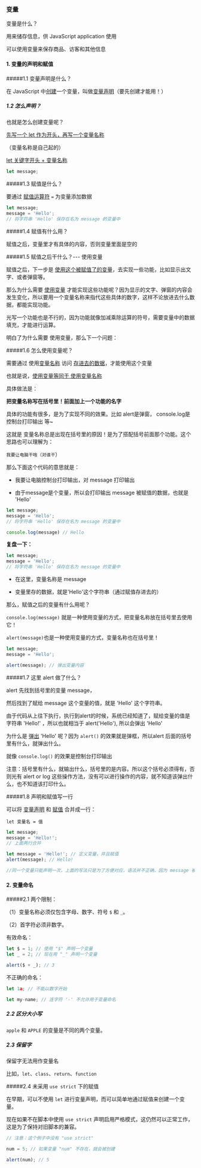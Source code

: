 ### 变量

变量是什么？

用来储存信息，供 JavaScript application 使用

可以使用变量来保存商品、访客和其他信息

#### 1. 变量的声明和赋值

#####1.1 变量声明是什么？

在 JavaScript 中<u>创建</u>一个变量，叫做<u>变量声明</u>（要先创建才能用！）

##### 1.2 怎么声明？

也就是怎么创建变量呢？

<u>先写一个 let 作为开头，再写一个变量名称</u>

（变量名称是自己起的）

<u>let 关键字开头 + 变量名称</u>

~~~javascript
let message;
~~~

#####1.3 赋值是什么？

要通过 <u>赋值运算符</u> `=` 为变量添加数据

~~~javascript
let message;
message = 'Hello'; 
// 将字符串 'Hello' 保存在名为 message 的变量中
~~~

#####1.4 赋值有什么用？

赋值之后，变量里才有具体的内容，否则变量里面是空的

#####1.5 赋值之后干什么？--- 使用变量

赋值之后，下一步是 <u>使用这个被赋值了的变量</u>，去实现一些功能，比如显示出文字、或者弹窗等。

那么为什么需要 <u>使用变量</u> 才能实现这些功能呢？因为显示的文字、弹窗的内容会发生变化，所以要用一个变量名称来指代这些具体的数字，这样不论放进去什么数据，都能实现功能。

光写一个功能也是不行的，因为功能就像加减乘除运算的符号，需要变量中的数据填充，才能进行运算。

明白了为什么需要 使用变量，那么下一个问题：

#####1.6 怎么使用变量呢？

需要通过 使用<u>变量名称</u> 访问 <u>存进去的数据</u>，才能使用这个变量

也就是说，<u>使用变量等同于 使用变量名称</u>

具体做法是：

**把变量名称写在括号里！前面加上一个功能的名字**

具体的功能有很多，是为了实现不同的效果。比如 alert是弹窗， console.log是控制台打印输出 等~

这就是 变量名称总是出现在括号里的原因！是为了搭配括号前面那个功能。这个思路也可以理解为：

`我要让电脑干啥（对谁干`）

那么下面这个代码的意思就是：

- 我要让电脑控制台打印输出，对 message 打印输出


- 由于message是个变量，所以会打印输出 message 被赋值的数据，也就是 'Hello'

~~~javascript
let message;
message = 'Hello'; 
// 将字符串 'Hello' 保存在名为 message 的变量中

console.log(message) // Hello
~~~

**复盘一下：**

 ~~~javascript
let message;
message = 'Hello'; 
// 将字符串 'Hello' 保存在名为 message 的变量中
 ~~~

- 在这里，变量名称是  message



- 变量里存的数据，就是'Hello'这个字符串（通过赋值存进去的）


那么，赋值之后的变量有什么用呢？

`console.log(message)` 就是一种使用变量的方式，把变量名称放在括号里去使用它！

`alert(message)`也是一种使用变量的方式，变量名称也在括号里！

~~~javascript
let message;
message = 'Hello';

alert(message); // 弹出变量内容
~~~

#####1.7 这里 alert 做了什么？

alert 先找到括号里的变量 message，

然后找到了赋给 message 这个变量的值，就是 'Hello' 这个字符串。

由于代码从上往下执行，执行到alert的时候，系统已经知道了，赋给变量的值是字符串 'Hello!' ，所以也就相当于 alert('Hello'), 所以会弹出 'Hello' 

为什么是 <u>弹出</u> 'Hello' 呢？因为 `alert()` 的效果就是弹框，所以alert 后面的括号里有什么，就弹出什么。

就像 `console.log()` 的效果是控制台打印输出

注意：括号里有什么，就输出什么，括号里的是内容。所以这个括号必须得有，否则光有 alert or log 这些操作方法，没有可以进行操作的内容，就不知道该弹出什么，也不知道该打印什么。

#####1.8 声明和赋值写一行

可以将 <u>变量声明</u> 和 <u>赋值</u> 合并成一行：

`let 变量名 = 值`

~~~javascript
let message; 
message = 'Hello!';
// 上面两行合并

let message = 'Hello!'; // 定义变量，并且赋值
alert(message); // Hello!

//同一个变量只能声明一次，上面的写法只是为了方便对应，语法并不正确，因为 message 被声明了两次
~~~

#### 2. 变量命名

#####2.1 两个限制：

（1）变量名称必须仅包含字母、数字、符号 `$` 和 `_`。

（2）首字符必须非数字。

有效命名：

~~~javascript
let $ = 1; // 使用 "$" 声明一个变量
let _ = 2; // 现在用 "_" 声明一个变量

alert($ + _); // 3
~~~

不正确的命名：

~~~javascript
let 1a; // 不能以数字开始

let my-name; // 连字符 '-' 不允许用于变量命名
~~~

##### 2.2 区分大小写

`apple` 和 `APPLE` 的变量是不同的两个变量。

##### 2.3 保留字

保留字无法用作变量名

比如，`let`、`class`、`return`、`function` 

#####2.4 未采用 `use strict` 下的赋值

在早期，可以不使用 `let` 进行变量声明，而可以简单地通过赋值来创建一个变量。

现在如果不在脚本中使用 `use strict` 声明启用严格模式，这仍然可以正常工作，这是为了保持对旧脚本的兼容。

~~~javascript
// 注意：这个例子中没有 "use strict"

num = 5; // 如果变量 "num" 不存在，就会被创建

alert(num); // 5
~~~





